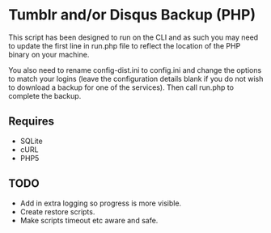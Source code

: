 Tumblr and/or Disqus Backup (PHP)
======
This script has been designed to run on the CLI and as such you may need to update the first line in run.php file to reflect the location of the PHP binary on your machine.

You also need to rename config-dist.ini to config.ini and change the options to match your logins (leave the configuration details blank if you do not wish to download a backup for one of the services). Then call run.php to complete the backup.


Requires
--------

* SQLite
* cURL
* PHP5


TODO
----

* Add in extra logging so progress is more visible.
* Create restore scripts.
* Make scripts timeout etc aware and safe.